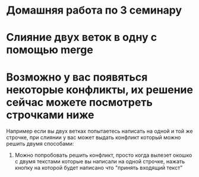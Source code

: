 # Домашняя работа по 3 семинару

# Слияние двух веток в одну с помощью merge

# Возможно у вас появяться некоторые конфликты, их решение сейчас можете посмотреть строчками ниже

Например если вы двух ветках попытаетесь написать на одной и той же строчке, при слиянии у вас может выдать конфликт который можно решить двумя способами: 

1. Можно попробовать решить конфликт, просто когда вылезет окошко с двумя текстами которые вы написали на одной строчке, нажать кнопку на которой будет написано что "принять входящий текст"
